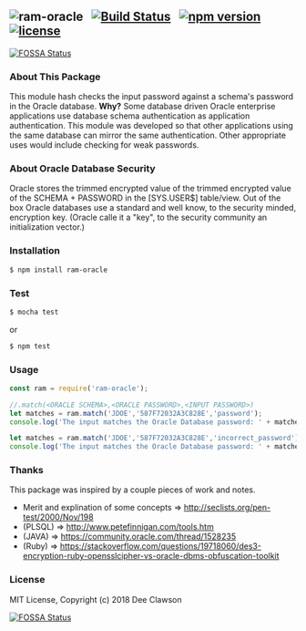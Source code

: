 ## ![ram-oracle](https://i.imgur.com/GH3Xr5e.png) &nbsp; [![Build Status](https://travis-ci.org/kdclaw3/ram-oracle.svg?branch=v0.0.1)](https://travis-ci.org/kdclaw3/ram-oracle) &nbsp; [![npm version](https://badge.fury.io/js/ram-oracle.svg)](https://badge.fury.io/js/ram-oracle) &nbsp; [![license](https://img.shields.io/badge/license-MIT-brightgreen.svg)](./LICENSE)
[![FOSSA Status](https://app.fossa.io/api/projects/git%2Bgithub.com%2Fkdclaw3%2Fram-oracle.svg?type=shield)](https://app.fossa.io/projects/git%2Bgithub.com%2Fkdclaw3%2Fram-oracle?ref=badge_shield)


### About This Package

This module hash checks the input password against a schema's password in the Oracle database. **Why?** Some database driven Oracle enterprise applications use database schema authentication as application authentication. This module was developed so that other applications using the same database can mirror the same authentication. Other appropriate uses would include checking for weak passwords. 

### About Oracle Database Security

Oracle stores the trimmed encrypted value of the trimmed encrypted value of the SCHEMA + PASSWORD in the [SYS.USER$] table/view. Out of the box Oracle databases use a standard and well know, to the security minded, encryption key. (Oracle calle it a "key", to the security community an initialization vector.) 

### Installation

```sh
$ npm install ram-oracle
```

### Test

```sh
$ mocha test
```
or
```sh
$ npm test
```

### Usage

```js
const ram = require('ram-oracle');

//.match(<ORACLE SCHEMA>,<ORACLE PASSWORD>,<INPUT PASSWORD>)
let matches = ram.match('JDOE','587F72032A3C828E','password');
console.log('The input matches the Oracle Database password: ' + matches + '.');

let matches = ram.match('JDOE','587F72032A3C828E','incorrect_password');
console.log('The input matches the Oracle Database password: ' + matches + '.');
```

### Thanks

This package was inspired by a couple pieces of work and notes. 
* Merit and explination of some concepts => http://seclists.org/pen-test/2000/Nov/198 
* (PLSQL) => http://www.petefinnigan.com/tools.htm
* (JAVA) => https://community.oracle.com/thread/1528235
* (Ruby) => https://stackoverflow.com/questions/19718060/des3-encryption-ruby-opensslcipher-vs-oracle-dbms-obfuscation-toolkit

### License

MIT License, Copyright (c) 2018 Dee Clawson


[![FOSSA Status](https://app.fossa.io/api/projects/git%2Bgithub.com%2Fkdclaw3%2Fram-oracle.svg?type=large)](https://app.fossa.io/projects/git%2Bgithub.com%2Fkdclaw3%2Fram-oracle?ref=badge_large)